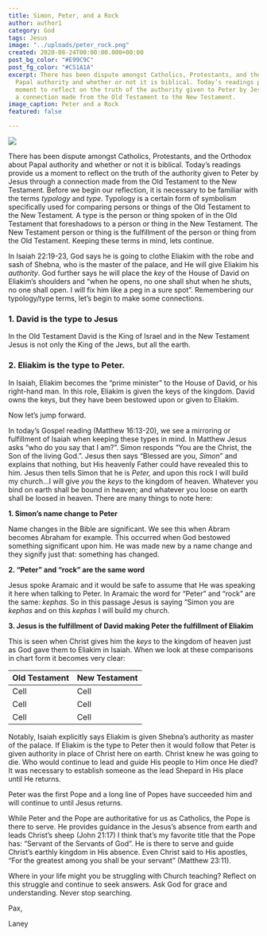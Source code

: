 ```yaml
---
title: Simon, Peter, and a Rock
author: author1
category: God
tags: Jesus
image: "../uploads/peter_rock.png"
created: 2020-08-24T00:00:00.000+00:00
post_bg_color: "#E99C9C"
post_fg_color: "#C51A1A"
excerpt: There has been dispute amongst Catholics, Protestants, and the Orthodox about
  Papal authority and whether or not it is biblical. Today’s readings provide us a
  moment to reflect on the truth of the authority given to Peter by Jesus through
  a connection made from the Old Testament to the New Testament.
image_caption: Peter and a Rock
featured: false

---
```

![](https://holyhivemedia.s3.us-east-2.amazonaws.com/peter_rock.png)

There has been dispute amongst Catholics, Protestants, and the Orthodox about Papal authority and whether or not it is biblical. Today’s readings provide us a moment to reflect on the truth of the authority given to Peter by Jesus through a connection made from the Old Testament to the New Testament. Before we begin our reflection, it is necessary to be familiar with the terms _typology_ and _type._ Typology is a certain form of symbolism specifically used for comparing persons or things of the Old Testament to the New Testament. A type is the person or thing spoken of in the Old Testament that foreshadows to a person or thing in the New Testament. The New Testament person or thing is the fulfillment of the person or thing from the Old Testament. Keeping these terms in mind, lets continue.

In Isaiah 22:19-23, God says he is going to clothe Eliakim with the robe and sash of Shebna, who is the master of the palace, and He will give Eliakim his _authority_. God further says he will place the _key_ of the House of David on Eliakim’s shoulders and “when he opens, no one shall shut when he shuts, no one shall open. I will fix him like a peg in a sure spot”. Remembering our typology/type terms, let’s begin to make some connections.

### **1. David is the type to Jesus**

In the Old Testament David is the King of Israel and in the New Testament Jesus is not only the King of the Jews, but all the earth.

### **2. Eliakim is the type to Peter.**

In Isaiah, Eliakim becomes the “prime minister” to the House of David, or his right-hand man. In this role, Eliakim is given the keys of the kingdom. David owns the keys, but they have been bestowed upon or given to Eliakim.

Now let’s jump forward.

In today’s Gospel reading (Matthew 16:13-20), we see a mirroring or fulfillment of Isaiah when keeping these types in mind. In Matthew Jesus asks “who do you say that I am?”. Simon responds “You are the Christ, the Son of the living God.”. Jesus then says “Blessed are you, _Simon_” and explains that nothing, but His heavenly Father could have revealed this to him. Jesus then tells Simon that he is _Peter,_ and upon this rock I will build my church…I will give _you_ the _keys_ to the kingdom of heaven. Whatever you bind on earth shall be bound in heaven; and whatever you loose on earth shall be loosed in heaven. There are many things to note here:

**1. Simon’s name change to Peter**

Name changes in the Bible are significant. We see this when Abram becomes Abraham for example. This occurred when God bestowed something significant upon him. He was made new by a name change and they signify just that: something has changed.

**2. “Peter” and “rock” are the same word**

Jesus spoke Aramaic and it would be safe to assume that He was speaking it here when talking to Peter. In Aramaic the word for “Peter” and “rock” are the same: _kephas._ So in this passage Jesus is saying “Simon you are _kephas_ and on this _kephas_ I will build my church.

**3. Jesus is the fulfillment of David making Peter the fulfillment of Eliakim**

This is seen when Christ gives him the _keys_ to the kingdom of heaven just as God gave them to Eliakim in Isaiah. When we look at these comparisons in chart form it becomes very clear:

| Old Testament | New Testament |
| --- | --- |
| Cell | Cell |
| Cell | Cell |
| Cell | Cell |

Notably, Isaiah explicitly says Eliakim is given Shebna’s authority as master of the palace. If Eliakim is the type to Peter then it would follow that Peter is given authority in place of Christ here on earth. Christ knew he was going to die. Who would continue to lead and guide His people to Him once He died? It was necessary to establish someone as the lead Shepard in His place until He returns.

Peter was the first Pope and a long line of Popes have succeeded him and will continue to until Jesus returns.

While Peter and the Pope are authoritative for us as Catholics, the Pope is there to serve. He provides guidance in the Jesus’s absence from earth and leads Christ’s sheep (John 21:17) I think that’s my favorite title that the Pope has: “Servant of the Servants of God”. He is there to serve and guide Christ’s earthly kingdom in His absence. Even Christ said to His apostles, “For the greatest among you shall be your servant” (Matthew 23:11).

Where in your life might you be struggling with Church teaching? Reflect on this struggle and continue to seek answers. Ask God for grace and understanding. Never stop searching.

Pax,

Laney